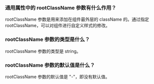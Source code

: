 ### 通用属性中的 rootClassName 参数有什么作用？
rootClassName 参数是用来添加在组件最外层的 className 的。通过指定 rootClassName，可以对组件进行自定义样式的修改。

### rootClassName 参数的类型是什么？
rootClassName 参数的类型是 string。

### rootClassName 参数的默认值是什么？
rootClassName 参数的默认值是 "-"，即没有默认值。